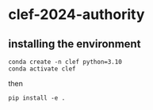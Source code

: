 # clef-2024-authority

## installing the environment

```
conda create -n clef python=3.10
conda activate clef
```

then

```
pip install -e .
```